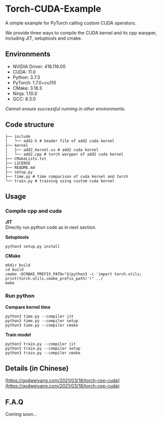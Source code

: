 # Torch-CUDA-Example
A simple example for PyTorch calling custom CUDA operators.

We provide three ways to compile the CUDA kernel and its cpp warpper, including JIT, setuptools and cmake.

## Environments
* NVIDIA Driver: 418.116.00
* CUDA: 11.0
* Python: 3.7.3
* PyTorch: 1.7.0+cu110
* CMake: 3.16.3
* Ninja: 1.10.0
* GCC: 8.3.0

*Cannot ensure successful running in other environments.*

## Code structure
```shell
├── include
│   └── add2.h # header file of add2 cuda kernel
├── kernel
│   ├── add2_kernel.cu # add2 cuda kernel
│   └── add2.cpp # torch warpper of add2 cuda kernel
├── CMakeLists.txt
├── LICENSE
├── README.md
├── setup.py
├── time.py # time comparison of cuda kernel and torch
└── train.py # training using custom cuda kernel
```

## Usage
### Compile cpp and cuda
**JIT**  
Directly run python code as in next section.

**Setuptools**  
```shell
python3 setup.py install
```

**CMake**  
```shell
mkdir build
cd build
cmake -DCMAKE_PREFIX_PATH="$(python3 -c 'import torch.utils; print(torch.utils.cmake_prefix_path)')" ../
make
```

### Run python
**Compare kernel time**  
```shell
python3 time.py --compiler jit
python3 time.py --compiler setup
python3 time.py --compiler cmake
```

**Train model**  
```shell
python3 train.py --compiler jit
python3 train.py --compiler setup
python3 train.py --compiler cmake
```

## Details (in Chinese)
[https://godweiyang.com/2021/03/18/torch-cpp-cuda](https://godweiyang.com/2021/03/18/torch-cpp-cuda)

## F.A.Q
Coming soon...